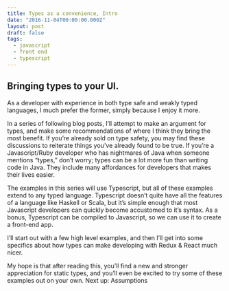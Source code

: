 ```yaml
---
title: Types as a convenience, Intro
date: "2016-11-04T00:00:00.000Z"
layout: post
draft: false
tags:
  - javascript
  - front end
  - typescript
---
```


## Bringing types to your UI.

As a developer with experience in both type safe and weakly typed languages, I much prefer the former, simply because I enjoy it more.

In a series of following blog posts, I’ll attempt to make an argument for types, and make some recommendations of where I think they bring the most benefit. If you’re already sold on type safety, you may find these discussions to reiterate things you’ve already found to be true. If you’re a Javascript/Ruby developer who has nightmares of Java when someone mentions “types,” don’t worry; types can be a lot more fun than writing code in Java. They include many affordances for developers that makes their lives easier.

The examples in this series will use Typescript, but all of these examples extend to any typed language. Typescript doesn’t quite have all the features of a language like Haskell or Scala, but it’s simple enough that most Javascript developers can quickly become accustomed to it’s syntax. As a bonus, Typescript can be compiled to Javascript, so we can use it to create a front-end app.

I’ll start out with a few high level examples, and then I’ll get into some specifics about how types can make developing with Redux & React much nicer.

My hope is that after reading this, you’ll find a new and stronger appreciation for static types, and you’ll even be excited to try some of these examples out on your own.
Next up: Assumptions
